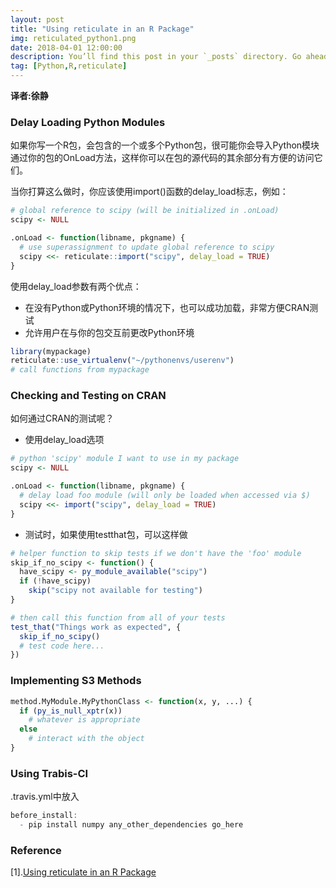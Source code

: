 ```yaml
---
layout: post
title: "Using reticulate in an R Package"
img: reticulated_python1.png 
date: 2018-04-01 12:00:00 
description: You’ll find this post in your `_posts` directory. Go ahead and edit it and re-build the site to see your changes. # Add post description (optional)
tag: [Python,R,reticulate]
---
```


**译者:徐静**


### Delay Loading Python Modules

如果你写一个R包，会包含的一个或多个Python包，很可能你会导入Python模块通过你的包的OnLoad方法，这样你可以在包的源代码的其余部分有方便的访问它们。

当你打算这么做时，你应该使用import()函数的delay_load标志，例如：

```r
# global reference to scipy (will be initialized in .onLoad)
scipy <- NULL

.onLoad <- function(libname, pkgname) {
  # use superassignment to update global reference to scipy
  scipy <<- reticulate::import("scipy", delay_load = TRUE)
}
```

使用delay_load参数有两个优点：

+ 在没有Python或Python环境的情况下，也可以成功加载，非常方便CRAN测试
+ 允许用户在与你的包交互前更改Python环境
```r
library(mypackage)
reticulate::use_virtualenv("~/pythonenvs/userenv")
# call functions from mypackage

```

### Checking and Testing on CRAN

如何通过CRAN的测试呢？

+ 使用delay_load选项

```r
# python 'scipy' module I want to use in my package
scipy <- NULL

.onLoad <- function(libname, pkgname) {
  # delay load foo module (will only be loaded when accessed via $)
  scipy <<- import("scipy", delay_load = TRUE)
}
```

+ 测试时，如果使用testthat包，可以这样做

```r
# helper function to skip tests if we don't have the 'foo' module
skip_if_no_scipy <- function() {
  have_scipy <- py_module_available("scipy")
  if (!have_scipy)
    skip("scipy not available for testing")
}

# then call this function from all of your tests
test_that("Things work as expected", {
  skip_if_no_scipy()
  # test code here...
})
```


### Implementing S3 Methods

```r
method.MyModule.MyPythonClass <- function(x, y, ...) {
  if (py_is_null_xptr(x))
    # whatever is appropriate
  else 
    # interact with the object
}
```

### Using Trabis-CI


.travis.yml中放入

```r
before_install:
  - pip install numpy any_other_dependencies go_here
```

### Reference

[1].[Using reticulate in an R Package](https://rstudio.github.io/reticulate/articles/package.html)